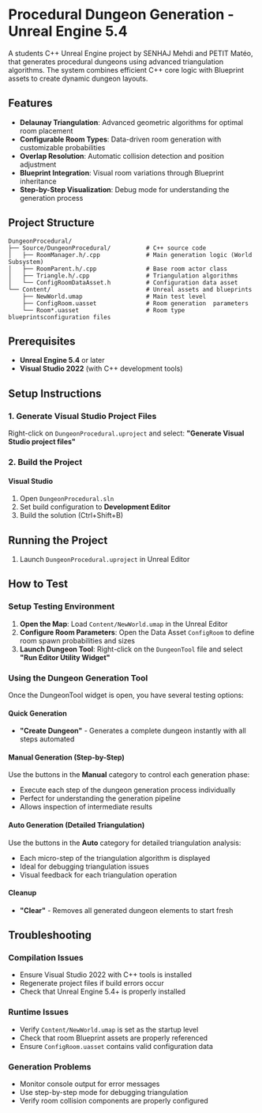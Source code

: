 # Procedural Dungeon Generation - Unreal Engine 5.4

A students C++ Unreal Engine project by SENHAJ Mehdi and PETIT Matéo, that generates procedural dungeons using advanced triangulation algorithms. The system combines efficient C++ core logic with Blueprint assets to create dynamic dungeon layouts.

## Features

- **Delaunay Triangulation**: Advanced geometric algorithms for optimal room placement
- **Configurable Room Types**: Data-driven room generation with customizable probabilities
- **Overlap Resolution**: Automatic collision detection and position adjustment
- **Blueprint Integration**: Visual room variations through Blueprint inheritance
- **Step-by-Step Visualization**: Debug mode for understanding the generation process

## Project Structure

```
DungeonProcedural/
├── Source/DungeonProcedural/          # C++ source code
│   ├── RoomManager.h/.cpp             # Main generation logic (World Subsystem)
│   ├── RoomParent.h/.cpp              # Base room actor class
│   ├── Triangle.h/.cpp                # Triangulation algorithms
│   └── ConfigRoomDataAsset.h          # Configuration data asset
└── Content/                           # Unreal assets and blueprints
    ├── NewWorld.umap                  # Main test level
    ├── ConfigRoom.uasset              # Room generation  parameters
    └── Room*.uasset                   # Room type blueprintsconfiguration files
```

## Prerequisites

- **Unreal Engine 5.4** or later
- **Visual Studio 2022** (with C++ development tools)

## Setup Instructions

### 1. Generate Visual Studio Project Files

Right-click on `DungeonProcedural.uproject` and select:
**"Generate Visual Studio project files"**

### 2. Build the Project

#### Visual Studio
1. Open `DungeonProcedural.sln`
2. Set build configuration to **Development Editor**
3. Build the solution (Ctrl+Shift+B)

## Running the Project

1. Launch `DungeonProcedural.uproject` in Unreal Editor

## How to Test

### Setup Testing Environment
1. **Open the Map**: Load `Content/NewWorld.umap` in the Unreal Editor
2. **Configure Room Parameters**: Open the Data Asset `ConfigRoom` to define room spawn probabilities and sizes
3. **Launch Dungeon Tool**: Right-click on the `DungeonTool` file and select **"Run Editor Utility Widget"**

### Using the Dungeon Generation Tool

Once the DungeonTool widget is open, you have several testing options:

#### Quick Generation
- **"Create Dungeon"** - Generates a complete dungeon instantly with all steps automated

#### Manual Generation (Step-by-Step)
Use the buttons in the **Manual** category to control each generation phase:
- Execute each step of the dungeon generation process individually
- Perfect for understanding the generation pipeline
- Allows inspection of intermediate results

#### Auto Generation (Detailed Triangulation)
Use the buttons in the **Auto** category for detailed triangulation analysis:
- Each micro-step of the triangulation algorithm is displayed
- Ideal for debugging triangulation issues
- Visual feedback for each triangulation operation

#### Cleanup
- **"Clear"** - Removes all generated dungeon elements to start fresh

## Troubleshooting

### Compilation Issues
- Ensure Visual Studio 2022 with C++ tools is installed
- Regenerate project files if build errors occur
- Check that Unreal Engine 5.4+ is properly installed

### Runtime Issues
- Verify `Content/NewWorld.umap` is set as the startup level
- Check that room Blueprint assets are properly referenced
- Ensure `ConfigRoom.uasset` contains valid configuration data

### Generation Problems
- Monitor console output for error messages
- Use step-by-step mode for debugging triangulation
- Verify room collision components are properly configured
